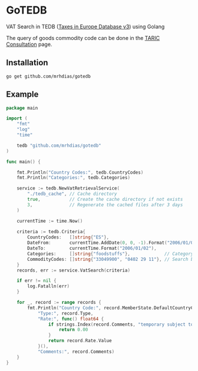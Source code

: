 # GoTEDB
VAT Search in TEDB ([Taxes in Europe Database v3](https://ec.europa.eu/taxation_customs/tedb/vatSearchForm.html)) using Golang

The query of goods commodity code can be done in the [TARIC Consultation](https://ec.europa.eu/taxation_customs/dds2/taric/taric_consultation.jsp) page.

## Installation
```
go get github.com/mrhdias/gotedb
```
## Example
```go
package main

import (
    "fmt"
    "log"
    "time"

    tedb "github.com/mrhdias/gotedb"
)

func main() {

    fmt.Println("Country Codes:", tedb.CountryCodes)
    fmt.Println("Categories:", tedb.Categories)

    service := tedb.NewVatRetrievalService(
        "./tedb_cache", // Cache directory
        true,           // Create the cache directory if not exists
        3,              // Regenerate the cached files after 3 days
    )

    currentTime := time.Now()
    
    criteria := tedb.Criteria{
        CountryCodes:   []string{"ES"},
        DateFrom:       currentTime.AddDate(0, 0, -1).Format("2006/01/02"), // Optional - default today date -1 day
        DateTo:         currentTime.Format("2006/01/02"),                   // Optional - default today date
        Categories:     []string{"foodstuffs"},             // Category(ies) - Optional
        CommodityCodes: []string{"33049900", "0402 29 11"}, // Search by CN Codes (goods) - Optional
    }
    records, err := service.VatSearch(criteria)

    if err != nil {
        log.Fatalln(err)
    }

    for _, record := range records {
        fmt.Println("Country Code:", record.MemberState.DefaultCountryCode,
            "Type:", record.Type,
            "Rate:", func() float64 {
                if strings.Index(record.Comments, "temporary subject to a 0% VAT rate") != -1 {
                    return 0.00
                }
                return record.Rate.Value
            }(),
            "Comments:", record.Comments)
    }
}
```
